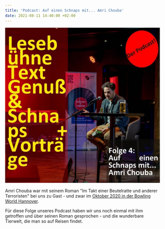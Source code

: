 ```yaml
---
title: 'Podcast: Auf einen Schnaps mit... Amri Chouba'
date: 2021-08-11 14:40:00 +02:00
---
```


![podcast-Seite001_kl-3c3e53.jpeg](/uploads/podcast-Seite001_kl-3c3e53.jpeg)

Amri Chouba war mit seinem Roman "Im Takt einer Beutelratte und anderer Terroristen" bei uns zu Gast - und zwar im [Oktober 2020 in der Bowling World Hannover](https://lesebuehnetextgenuss.de/galerie/4er-split-8-dot-10-dot-2020-bowling-world-hannover.html).

Für diese Folge unseres Podcast haben wir uns noch einmal mit ihm getroffen und über seinen Roman gesprochen - und die wunderbare Tierwelt, die man so auf Reisen findet.